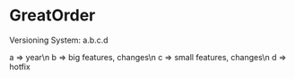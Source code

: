 # GreatOrder

Versioning System: a.b.c.d

a => year\n
b => big features, changes\n
c => small features, changes\n
d => hotfix
